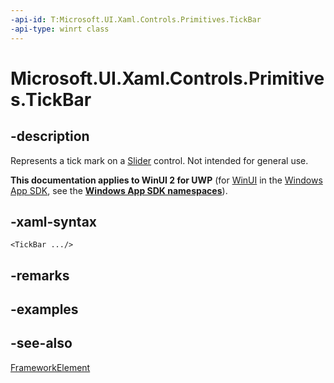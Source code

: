 ```yaml
---
-api-id: T:Microsoft.UI.Xaml.Controls.Primitives.TickBar
-api-type: winrt class
---
```


<!-- Class syntax.
public class TickBar : Windows.UI.Xaml.FrameworkElement, Windows.UI.Xaml.Controls.Primitives.ITickBar
-->

# Microsoft.UI.Xaml.Controls.Primitives.TickBar

## -description
Represents a tick mark on a [Slider](../microsoft.ui.xaml.controls/slider.md) control. Not intended for general use.

**This documentation applies to WinUI 2 for UWP** (for [WinUI](/windows/apps/winui/winui3/) in the [Windows App SDK](/windows/apps/windows-app-sdk/), see the **[Windows App SDK namespaces](/windows/windows-app-sdk/api/winrt/)**).

## -xaml-syntax
```xaml
<TickBar .../>
```


## -remarks

## -examples

## -see-also
[FrameworkElement](../microsoft.ui.xaml/frameworkelement.md)
